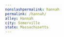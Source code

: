 ```yaml
---
﻿nonslashpermalink: hannah
permalink: /hannah/
alley: Hannah
city: Somerville
state: Massachusetts
---
```


